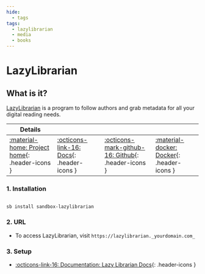 ```yaml
---
hide:
  - tags
tags:
  - lazylibrarian
  - media
  - books
---
```


# LazyLibrarian

## What is it?

[LazyLibrarian](https://gitlab.com/LazyLibrarian/LazyLibrarian) is a program to follow authors and grab metadata for all your digital reading needs.

| Details     |             |             |             |
|-------------|-------------|-------------|-------------|
| [:material-home: Project home](https://gitlab.com/LazyLibrarian/LazyLibrarian){: .header-icons } | [:octicons-link-16: Docs](https://lazylibrarian.gitlab.io/){: .header-icons } | [:octicons-mark-github-16: Github](https://gitlab.com/LazyLibrarian/LazyLibrarian){: .header-icons } | [:material-docker: Docker](https://hub.docker.com/r/linuxserver/lazylibrarian){: .header-icons }|

### 1. Installation

``` shell

sb install sandbox-lazylibrarian

```

### 2. URL

- To access LazyLibrarian, visit `https://lazylibrarian._yourdomain.com_`

### 3. Setup

- [:octicons-link-16: Documentation: Lazy Librarian Docs](https://lazylibrarian.gitlab.io/){: .header-icons }
